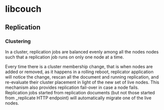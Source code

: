 # libcouch

## Replication
### Clustering

In a cluster, replication jobs are balanced evenly among all the nodes nodes such that a replication job runs on only one node at a time.

Every time there is a cluster membership change, that is when nodes are added or removed, as it happens in a rolling reboot, replicator application will notice the change, rescan all the document and running replication, and re-evaluate their cluster placement in light of the new set of live nodes. This mechanism also provides replication fail-over in case a node fails. Replication jobs started from replication documents (but not those started from _replicate HTTP endpoint) will automatically migrate one of the live nodes.
